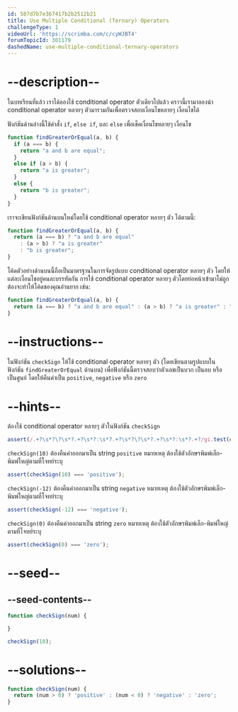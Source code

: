 ```yaml
---
id: 587d7b7e367417b2b2512b21
title: Use Multiple Conditional (Ternary) Operators
challengeType: 1
videoUrl: 'https://scrimba.com/c/cyWJBT4'
forumTopicId: 301179
dashedName: use-multiple-conditional-ternary-operators
---
```


# --description--

ในบทเรียนที่แล้ว เราได้ลองใช้ conditional operator ตัวเดียวไปแล้ว คราวนี้เรามาลองนำ conditional operator หลายๆ ตัวมารวมกันเพื่อตรวจสอบเงื่อนไขหลายๆ เงื่อนไขได้

ฟังก์ชันด้านล่างนี้ใช้คำสั่ง `if`, `else if`, และ `else` เพื่อเช็คเงื่อนไขหลายๆ เงื่อนไข

```js
function findGreaterOrEqual(a, b) {
  if (a === b) {
    return "a and b are equal";
  }
  else if (a > b) {
    return "a is greater";
  }
  else {
    return "b is greater";
  }
}
```

เราจะเขียนฟังก์ชันด้านบนใหม่โดยใช้ conditional operator หลายๆ ตัว ได้ตามนี้:

```js
function findGreaterOrEqual(a, b) {
  return (a === b) ? "a and b are equal" 
    : (a > b) ? "a is greater" 
    : "b is greater";
}
```

โค้ดตัวอย่างด้านบนนี้ถือเป็นมาตรฐานในการจัดรูปแบบ conditional operator หลายๆ ตัว โดยให้แต่ละเงื่อนไขอยู่คนละบรรทัดกัน 
การใช้ conditional operator หลายๆ ตัวโดยย่อหน้าเข้ามาไม่ถูกต้องจะทำให้โค้ดของคุณอ่านยาก เช่น:

```js
function findGreaterOrEqual(a, b) {
  return (a === b) ? "a and b are equal" : (a > b) ? "a is greater" : "b is greater";
}
```

# --instructions--

ในฟังก์ชัน `checkSign` ให้ใช้ conditional operator หลายๆ ตัว (โดยเขียนตามรูปแบบในฟังก์ชัน `findGreaterOrEqual` ด้านบน) เพื่อฟังก์ชันนี้ตรวจสอบว่าตัวเลขเป็นบวก เป็นลบ หรือเป็นศูนย์ โดยให้คืนค่าเป็น `positive`, `negative` หรือ `zero`


# --hints--

ต้องใช้ conditional operator หลายๆ ตัวในฟังก์ชัน `checkSign`

```js
assert(/.+?\s*?\?\s*?.+?\s*?:\s*?.+?\s*?\?\s*?.+?\s*?:\s*?.+?/gi.test(code));
```

`checkSign(10)` ต้องคืนค่าออกมาเป็น string `positive` 
หมายเหตุ ต้องใช้ตัวอักษรพิมพ์เล็ก-พิมพ์ใหญ่ตามที่โจทย์ระบุ

```js
assert(checkSign(10) === 'positive');
```

`checkSign(-12)` ต้องคืนค่าออกมาเป็น string `negative`
หมายเหตุ ต้องใช้ตัวอักษรพิมพ์เล็ก-พิมพ์ใหญ่ตามที่โจทย์ระบุ

```js
assert(checkSign(-12) === 'negative');
```

`checkSign(0)` ต้องคืนค่าออกมาเป็น string `zero`
หมายเหตุ ต้องใช้ตัวอักษรพิมพ์เล็ก-พิมพ์ใหญ่ตามที่โจทย์ระบุ

```js
assert(checkSign(0) === 'zero');
```

# --seed--

## --seed-contents--

```js
function checkSign(num) {

}

checkSign(10);
```

# --solutions--

```js
function checkSign(num) {
  return (num > 0) ? 'positive' : (num < 0) ? 'negative' : 'zero';
}
```
